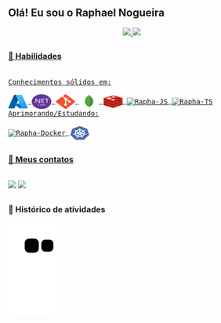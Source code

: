 ## Olá! Eu sou o Raphael Nogueira
<div align="center">
  <a href="https://github.com/raphanogueira">
  <img height="150em" src="https://github-readme-stats.vercel.app/api?username=raphanogueira&show_icons=true&theme=tokyonight&include_all_commits=true&count_private=true"/>
  <img height="140em" src="https://github-readme-stats.vercel.app/api/top-langs/?username=raphanogueira&layout=compact&langs_count=7&theme=tokyonight"/>
</div>
  
  ##
  
### 📖 Habilidades
<div style="display: inline_block"><br>
  <kbd align="center">
    <kbd class="panel-heading">Conhecimentos sólidos em: </kbd>
      <br>
      <br>
      <img title="Azure" align="center" alt="Rapha-Azure" height="30" width="40" src="https://raw.githubusercontent.com/devicons/devicon/master/icons/azure/azure-original.svg" style="box-shadow: 0 0 1em white">
      <img title=".Net Core" align="center" alt="Rapha-dotnetcore" height="30" width="40" src="https://raw.githubusercontent.com/devicons/devicon/master/icons/dotnetcore/dotnetcore-original.svg" style="box-shadow: 0 0 1em white">
      <img title="Git" align="center" alt="Rapha-Git" height="30" width="40" src="https://raw.githubusercontent.com/devicons/devicon/master/icons/git/git-original.svg" style="box-shadow: 0 0 1em white">
      <img title="MongoDB" align="center" alt="Rapha-MongoDb" height="30" width="40" src="https://raw.githubusercontent.com/devicons/devicon/master/icons/mongodb/mongodb-original.svg" style="box-shadow: 0 0 1em white">
      <img title="Redis" align="center" alt="Rapha-Redis" height="30" width="40" src="https://raw.githubusercontent.com/devicons/devicon/master/icons/redis/redis-original.svg" style="box-shadow: 0 0 1em white">
      <img title="JavaScript" align="center" alt="Rapha-JS" height="30" width="40" src="https://cdn.jsdelivr.net/gh/devicons/devicon/icons/javascript/javascript-original.svg" style="box-shadow: 0 0 1em white">
      <img title="TypeScript" align="center" alt="Rapha-TS" height="30" width="40" src="https://cdn.jsdelivr.net/gh/devicons/devicon/icons/typescript/typescript-original.svg" style="box-shadow: 0 0 1em white">
  </kbd>
  <kbd align="center">
    <kbd class="panel-heading">Aprimorando/Estudando: </kbd>
      <br>
      <br>
      <img title="Docker" align="center" alt="Rapha-Docker" height="30" width="40" src="https://cdn.jsdelivr.net/gh/devicons/devicon/icons/docker/docker-plain.svg" style="box-shadow: 0 0 1em white">
      <img title="Kubernetes" align="center" alt="Rapha-Kubernetes" height="30" width="40" src="https://raw.githubusercontent.com/devicons/devicon/master/icons/kubernetes/kubernetes-plain.svg" style="box-shadow: 0 0 1em white">
  </kbd>
</div>

  ##
  
  ### 💬 Meus contatos
  <br>
<div>
  <a href = "mailto:raphael_dc1nogueira@hotmail.com.br"><img src="https://img.shields.io/badge/Microsoft_Outlook-0078D4?style=for-the-badge&logo=microsoft-outlook&logoColor=white" target="_blank"></a>
  <a href="https://www.linkedin.com/in/raphanogueira/" target="_blank"><img src="https://img.shields.io/badge/-LinkedIn-%230077B5?style=for-the-badge&logo=linkedin&logoColor=white" target="_blank"></a>

  ##
  
  ### 📜 Histórico de atividades
  ![Snake animation](https://github.com/raphanogueira/raphanogueira/blob/output/github-contribution-grid-snake.svg)
  
</div>
